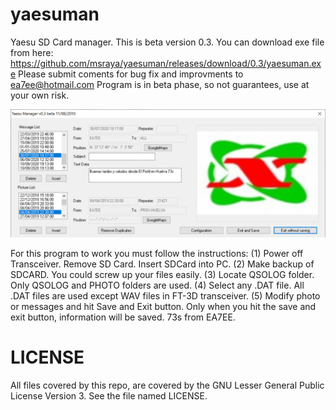 # yaesuman
Yaesu SD Card manager. This is beta version 0.3.
You can download exe file from here: https://github.com/msraya/yaesuman/releases/download/0.3/yaesuman.exe
Please submit coments for bug fix and improvments to ea7ee@hotmail.com
Program is in beta phase, so not guarantees, use at your own risk.

![Alt text](yaesuman.png?raw=true "Main Window")

For this program to work you must follow the instructions:
  (1) Power off Transceiver. Remove SD Card. Insert SDCard into PC.
  (2) Make backup of SDCARD. You could screw up your files easily.
  (3) Locate QSOLOG folder. Only QSOLOG and PHOTO folders are used.
  (4) Select any .DAT file. All .DAT files are used except WAV files in FT-3D transceiver.
  (5) Modify photo or messages and hit Save and Exit button.
      Only when you hit the save and exit button, information will be saved.
73s from EA7EE.

# LICENSE
All files covered by this repo, are covered by the GNU Lesser General Public License Version 3. See the file named LICENSE.

